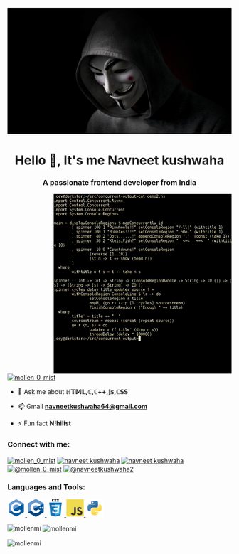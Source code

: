 ![logo](https://github.com/mollenmi/mollenmi/blob/main/wallpaperflare.com_wallpaper.jpg)
<h1 align="center">Hello 👋, It's me Navneet kushwaha</h1>
<h3 align="center">A passionate frontend developer from India</h3>

<img align="right" alt="coding" width="400" src="https://github.com/mollenmi/mollenmi/blob/main/3EqV.gif">

<p align="left"> <a href="https://twitter.com/mollen_0_mist" target="blank"><img src="https://img.shields.io/twitter/follow/mollen_0_mist?logo=twitter&style=for-the-badge" alt="mollen_0_mist" /></a> </p>

- 💬 Ask me about **ℍ𝕋𝕄𝕃,ℂ,ℂ++,𝕁𝕤,ℂ𝕊𝕊**

- 📫 Gmail **navneetkushwaha64@gmail.com**

- ⚡ Fun fact **N!hilist**

<h3 align="left">Connect with me:</h3>
<p align="left">
<a href="https://twitter.com/mollen_0_mist" target="blank"><img align="center" src="https://raw.githubusercontent.com/rahuldkjain/github-profile-readme-generator/master/src/images/icons/Social/twitter.svg" alt="mollen_0_mist" height="30" width="40" /></a>
<a href="https://linkedin.com/in/navneet kushwaha" target="blank"><img align="center" src="https://raw.githubusercontent.com/rahuldkjain/github-profile-readme-generator/master/src/images/icons/Social/linked-in-alt.svg" alt="navneet kushwaha" height="30" width="40" /></a>
<a href="https://fb.com/navneet kushwaha" target="blank"><img align="center" src="https://raw.githubusercontent.com/rahuldkjain/github-profile-readme-generator/master/src/images/icons/Social/facebook.svg" alt="navneet kushwaha" height="30" width="40" /></a>
<a href="https://instagram.com/@mollen_0_mist" target="blank"><img align="center" src="https://raw.githubusercontent.com/rahuldkjain/github-profile-readme-generator/master/src/images/icons/Social/instagram.svg" alt="@mollen_0_mist" height="30" width="40" /></a>
<a href="https://www.hackerrank.com/@navneetkushwaha2" target="blank"><img align="center" src="https://raw.githubusercontent.com/rahuldkjain/github-profile-readme-generator/master/src/images/icons/Social/hackerrank.svg" alt="@navneetkushwaha2" height="30" width="40" /></a>
</p>

<h3 align="left">Languages and Tools:</h3>
<p align="left"> <a href="https://www.cprogramming.com/" target="_blank" rel="noreferrer"> <img src="https://raw.githubusercontent.com/devicons/devicon/master/icons/c/c-original.svg" alt="c" width="40" height="40"/> </a> <a href="https://www.w3schools.com/cpp/" target="_blank" rel="noreferrer"> <img src="https://raw.githubusercontent.com/devicons/devicon/master/icons/cplusplus/cplusplus-original.svg" alt="cplusplus" width="40" height="40"/> </a> <a href="https://www.w3schools.com/css/" target="_blank" rel="noreferrer"> <img src="https://raw.githubusercontent.com/devicons/devicon/master/icons/css3/css3-original-wordmark.svg" alt="css3" width="40" height="40"/> </a> <a href="https://developer.mozilla.org/en-US/docs/Web/JavaScript" target="_blank" rel="noreferrer"> <img src="https://raw.githubusercontent.com/devicons/devicon/master/icons/javascript/javascript-original.svg" alt="javascript" width="40" height="40"/> </a> <a href="https://www.python.org" target="_blank" rel="noreferrer"> <img src="https://raw.githubusercontent.com/devicons/devicon/master/icons/python/python-original.svg" alt="python" width="40" height="40"/> </a> </p>

<p><img align="left" src="https://github-readme-stats.vercel.app/api/top-langs?username=mollenmi&show_icons=true&locale=en&layout=compact" alt="mollenmi" /></p>

<p>&nbsp;<img align="center" src="https://github-readme-stats.vercel.app/api?username=mollenmi&show_icons=true&locale=en" alt="mollenmi" /></p>

<p><img align="center" src="https://github-readme-streak-stats.herokuapp.com/?user=mollenmi&" alt="mollenmi" /></p>
